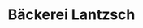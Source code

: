 ---
title: "Bäckerei Lantzsch"
url: /dessau-rosslau/baeckerei-lantzsch-mittelbreite/
shop: Bäckerei
---